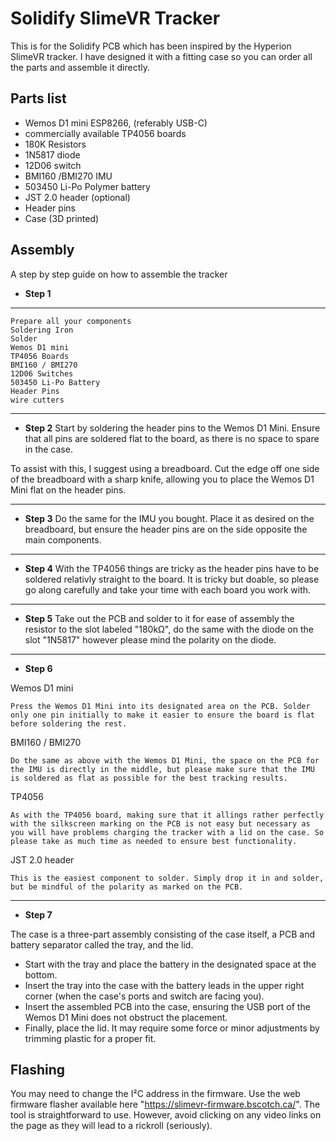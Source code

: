 
# Solidify SlimeVR Tracker

This is for the Solidify PCB which has been inspired by the Hyperion SlimeVR tracker.
I have designed it with a fitting case so you can order all the parts and assemble it directly.




## Parts list
- Wemos D1 mini ESP8266, (referably USB-C)
- commercially available TP4056 boards
- 180K Resistors
- 1N5817 diode
- 12D06 switch
- BMI160 /BMI270 IMU
- 503450 Li-Po Polymer battery
- JST 2.0 header (optional)
- Header pins
- Case (3D printed)


## Assembly
A step by step guide on how to assemble the tracker

* **Step 1**
---------- 
    Prepare all your components
    Soldering Iron
    Solder
    Wemos D1 mini
    TP4056 Boards
    BMI160 / BMI270
    12D06 Switches
    503450 Li-Po Battery
    Header Pins 
    wire cutters
------------
- **Step 2**
Start by soldering the header pins to the Wemos D1 Mini. Ensure that all pins are soldered flat to the board, as there is no space to spare in the case.

To assist with this, I suggest using a breadboard. Cut the edge off one side of the breadboard with a sharp knife, allowing you to place the Wemos D1 Mini flat on the header pins.

---
- **Step 3**
Do the same for the IMU you bought. Place it as desired on the breadboard, but ensure the header pins are on the side opposite the main components.

---
- **Step 4**
With the TP4056 things are tricky as the header pins have to be soldered relativly straight to the board. It is tricky but doable, so please go along carefully and take your time with each board you work with.

---
- **Step 5**
Take out the PCB and solder to it for ease of assembly the resistor to the slot labeled "180kΩ", do the same with the diode on the slot "1N5817" however please mind the polarity on the diode.

---
- **Step 6**

Wemos D1 mini
 
    Press the Wemos D1 Mini into its designated area on the PCB. Solder only one pin initially to make it easier to ensure the board is flat before soldering the rest.


BMI160 / BMI270

    Do the same as above with the Wemos D1 Mini, the space on the PCB for the IMU is directly in the middle, but please make sure that the IMU is soldered as flat as possible for the best tracking results.

TP4056
  
    As with the TP4056 board, making sure that it allings rather perfectly with the silkscreen marking on the PCB is not easy but necessary as you will have problems charging the tracker with a lid on the case. So please take as much time as needed to ensure best functionality.

JST 2.0 header
    
    This is the easiest component to solder. Simply drop it in and solder, but be mindful of the polarity as marked on the PCB.

----
- **Step 7**


The case is a three-part assembly consisting of the case itself, a PCB and battery separator called the tray, and the lid.
- Start with the tray and place the battery in the designated space at the bottom.
- Insert the tray into the case with the battery leads in the upper right corner (when the case's ports and switch are facing you).
- Insert the assembled PCB into the case, ensuring the USB port of the Wemos D1 Mini does not obstruct the placement.
- Finally, place the lid. It may require some force or minor adjustments by trimming plastic for a proper fit.
## Flashing

You may need to change the I²C address in the firmware. Use the web firmware flasher available here "https://slimevr-firmware.bscotch.ca/". The tool is straightforward to use. However, avoid clicking on any video links on the page as they will lead to a rickroll (seriously).
